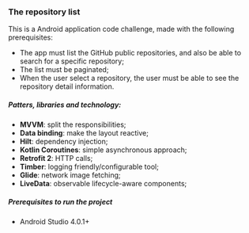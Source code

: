 ### The repository list

This is a Android application code challenge, made with the following prerequisites:
- The app must list the GitHub public repositories, and also be able to search for a specific repository;
- The list must be paginated;
- When the user select a repository, the user must be able to see the repository detail information.

##### Patters, libraries and technology:
  * **MVVM**: split the responsibilities;
  * **Data binding**: make the layout reactive;
  * **Hilt**: dependency injection;
  * **Kotlin Coroutines**: simple asynchronous approach;
  * **Retrofit 2**: HTTP calls;
  * **Timber**: logging friendly/configurable tool;
  * **Glide**: network image fetching;
  * **LiveData**: observable lifecycle-aware components;

##### Prerequisites to run the project
* Android Studio 4.0.1+